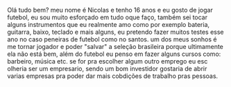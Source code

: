 Olá tudo bem? meu nome é Nicolas e tenho 16 anos e eu gosto de jogar futebol,
eu sou muito esforçado em tudo oque faço, também sei tocar alguns instrumentos que eu realmente amo
como por exemplo bateria, guitarra, baixo, teclado e mais alguns, eu pretendo
fazer muitos testes esse ano no caso peneiras de futebol como no santos.
um dos meus sonhos é me tornar jogador e poder "salvar" a seleção brasileira porque ultimamente
ela não está bem, além do futebol eu penso em fazer alguns cursos como: barbeiro, música etc.
se for pra escolher algum outro emprego eu esc olheria ser um empresario, sendo um bom investidor
gostaria de abrir varias empresas pra poder dar mais cobdições de trabalho pras pessoas.
